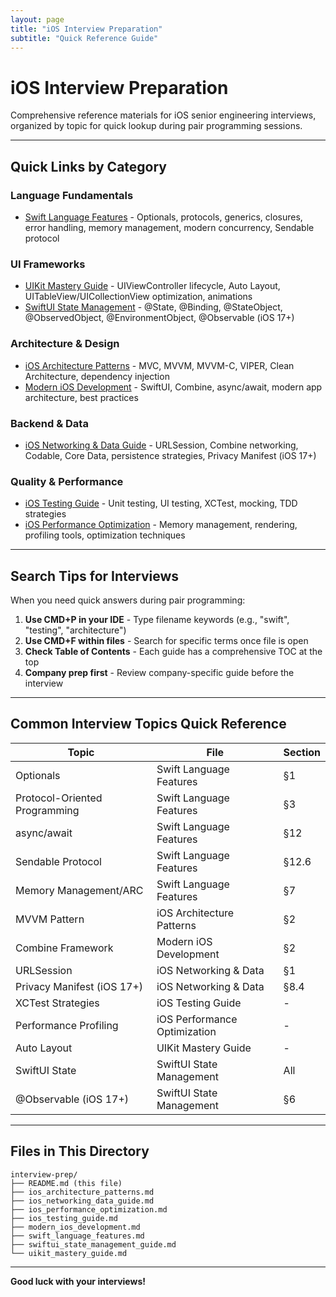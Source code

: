 ```yaml
---
layout: page
title: "iOS Interview Preparation"
subtitle: "Quick Reference Guide"
---
```


# iOS Interview Preparation

Comprehensive reference materials for iOS senior engineering interviews, organized by topic for quick lookup during pair programming sessions.

---

## Quick Links by Category

### Language Fundamentals
- [Swift Language Features](swift_language_features.md) - Optionals, protocols, generics, closures, error handling, memory management, modern concurrency, Sendable protocol

### UI Frameworks
- [UIKit Mastery Guide](uikit_mastery_guide.md) - UIViewController lifecycle, Auto Layout, UITableView/UICollectionView optimization, animations
- [SwiftUI State Management](swiftui_state_management_guide.md) - @State, @Binding, @StateObject, @ObservedObject, @EnvironmentObject, @Observable (iOS 17+)

### Architecture & Design
- [iOS Architecture Patterns](ios_architecture_patterns.md) - MVC, MVVM, MVVM-C, VIPER, Clean Architecture, dependency injection
- [Modern iOS Development](modern_ios_development.md) - SwiftUI, Combine, async/await, modern app architecture, best practices

### Backend & Data
- [iOS Networking & Data Guide](ios_networking_data_guide.md) - URLSession, Combine networking, Codable, Core Data, persistence strategies, Privacy Manifest (iOS 17+)

### Quality & Performance
- [iOS Testing Guide](ios_testing_guide.md) - Unit testing, UI testing, XCTest, mocking, TDD strategies
- [iOS Performance Optimization](ios_performance_optimization.md) - Memory management, rendering, profiling tools, optimization techniques

---

## Search Tips for Interviews

When you need quick answers during pair programming:

1. **Use CMD+P in your IDE** - Type filename keywords (e.g., "swift", "testing", "architecture")
2. **Use CMD+F within files** - Search for specific terms once file is open
3. **Check Table of Contents** - Each guide has a comprehensive TOC at the top
4. **Company prep first** - Review company-specific guide before the interview

---

## Common Interview Topics Quick Reference

| Topic | File | Section |
|-------|------|---------|
| Optionals | Swift Language Features | §1 |
| Protocol-Oriented Programming | Swift Language Features | §3 |
| async/await | Swift Language Features | §12 |
| Sendable Protocol | Swift Language Features | §12.6 |
| Memory Management/ARC | Swift Language Features | §7 |
| MVVM Pattern | iOS Architecture Patterns | §2 |
| Combine Framework | Modern iOS Development | §2 |
| URLSession | iOS Networking & Data | §1 |
| Privacy Manifest (iOS 17+) | iOS Networking & Data | §8.4 |
| XCTest Strategies | iOS Testing Guide | - |
| Performance Profiling | iOS Performance Optimization | - |
| Auto Layout | UIKit Mastery Guide | - |
| SwiftUI State | SwiftUI State Management | All |
| @Observable (iOS 17+) | SwiftUI State Management | §6 |

---

## Files in This Directory

```
interview-prep/
├── README.md (this file)
├── ios_architecture_patterns.md
├── ios_networking_data_guide.md
├── ios_performance_optimization.md
├── ios_testing_guide.md
├── modern_ios_development.md
├── swift_language_features.md
├── swiftui_state_management_guide.md
└── uikit_mastery_guide.md
```

---

**Good luck with your interviews!**
